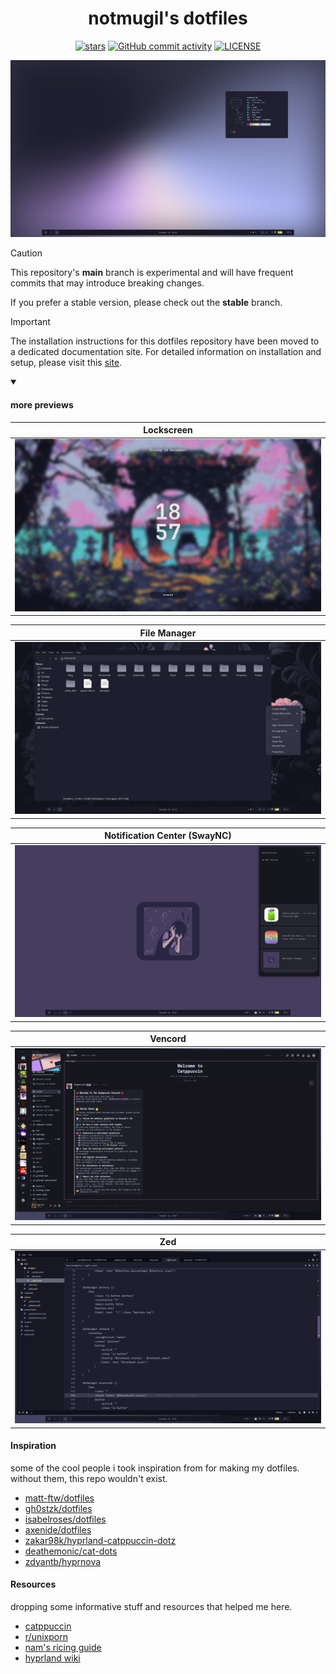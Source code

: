 <div align="center">
  <h1>notmugil's dotfiles</h1>
  <p>
    <a href="https://github.com/NotMugil/dotfiles/stargazers"><img src="https://img.shields.io/github/stars/NotMugil/dotfiles?style=for-the-badge&logo=starship&color=b4befe&logoColor=b4befe&labelColor=302D41" alt="stars"><a>
    <a href="https://github.com/NotMugil/dotfiles?tab=GPL-3.0-1-ov-file"><img alt="GitHub commit activity" src="https://img.shields.io/github/commit-activity/m/NotMugil/dotfiles?style=for-the-badge&logo=github&logoColor=f9e2af&label=Commit Activity&labelColor=302D41&color=f9e2af"></a>
    <a href="https://github.com/NotMugil/dotfiles?tab=GPL-3.0-1-ov-file"><img src="https://img.shields.io/github/license/NotMugil/dotfiles?style=for-the-badge&logo=&color=eba0ac&logoColor=eba0ac&labelColor=302D41" alt="LICENSE"></a>
</a>
  </p>

</div>

![showcase](./assets/gallery-01.png)

> [!CAUTION]
> This repository's **main** branch is experimental and will have frequent commits that may introduce breaking changes.
>
> If you prefer a stable version, please check out the **stable** branch.

> [!IMPORTANT]
> The installation instructions for this dotfiles repository have been moved to a dedicated documentation site. For detailed information on installation and setup, please visit this [site](https://dotfiles-wiki.vercel.app/).

<details open>
<summary>

#### more previews
</summary>

|  **Lockscreen**                                          |
| -------------------------------------------------------- |
| ![lockscreen](./assets/gallery-02.png)              |

| **File Manager**                                    |
| -------------------------------------------------------- |
| ![workflow](./assets/gallery-03.png)              |

| **Notification Center (SwayNC)**                         |
| -------------------------------------------------------- |
| ![notification center](./assets/gallery-04.png)              |

| **Vencord**                         |
| -------------------------------------------------------- |
| ![vencord discord client](./assets/gallery-05.png)              |

| **Zed**                         |
| -------------------------------------------------------- |
| ![notification center](./assets/gallery-06.png)              |

</details>

#### Inspiration
some of the cool people i took inspiration from for making my dotfiles. without them, this repo wouldn't exist.
- [matt-ftw/dotfiles](https://github.com/Matt-ftw/dotfiles)
- [gh0stzk/dotfiles](https://github.com/gh0stzk/dotfiles)
- [isabelroses/dotfiles](https://github.com/isabelroses/dotfiles)
- [axenide/dotfiles](https://github.com/axenide/dotfiles)
- [zakar98k/hyprland-catppuccin-dotz](https://github.com/Zakar98k/hyprland-catppuccin-dotz)
- [deathemonic/cat-dots](https://github.com/Deathemonic/Cat-Dots)
- [zdyantb/hyprnova](https://github.com/zDyanTB/HyprNova)

#### Resources
dropping some informative stuff and resources that helped me here.
- [catppuccin](https://github.com/catppuccin)
- [r/unixporn](https://www.reddit.com/r/unixporn/)
- [nam's ricing guide](https://namishh.me/blog/ricing)
- [hyprland wiki](https://wiki.hyprland.org)
